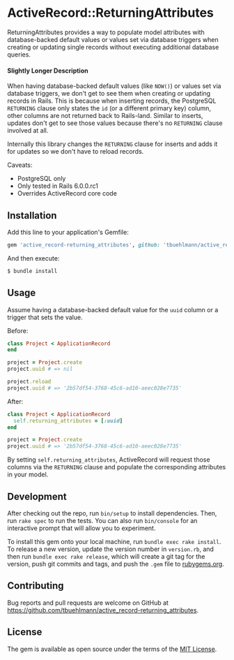 # ActiveRecord::ReturningAttributes

ReturningAttributes provides a way to populate model attributes with database-backed default values or values set via database triggers when creating or updating single records without executing additional database queries.

#### Slightly Longer Description

When having database-backed default values (like `NOW()`) or values set via database triggers, we don't get to see them when creating or updating records in Rails. This is because when inserting records, the PostgreSQL `RETURNING` clause only states the `id` (or a different primary key) column, other columns are not returned back to Rails-land. Similar to inserts, updates don't get to see those values because there's no `RETURNING` clause involved at all.

Internally this library changes the `RETURNING` clause for inserts and adds it for updates so we don't have to reload records.

Caveats:

- PostgreSQL only
- Only tested in Rails 6.0.0.rc1
- Overrides ActiveRecord core code

## Installation

Add this line to your application's Gemfile:

```ruby
gem 'active_record-returning_attributes', github: 'tbuehlmann/active_record-returning_attributes'
```

And then execute:

```sh
$ bundle install
```

## Usage

Assume having a database-backed default value for the `uuid` column or a trigger that sets the value.

Before:

```ruby
class Project < ApplicationRecord
end

project = Project.create
project.uuid # => nil

project.reload
project.uuid # => '2b57df54-3768-45c6-ad10-aeec028e7735'
```

After:

```ruby
class Project < ApplicationRecord
  self.returning_attributes = [:uuid]
end

project = Project.create
project.uuid # => '2b57df54-3768-45c6-ad10-aeec028e7735'
```

By setting `self.returning_attributes`, ActiveRecord will request those columns via the `RETURNING` clause and populate the corresponding attributes in your model.

## Development

After checking out the repo, run `bin/setup` to install dependencies. Then, run `rake spec` to run the tests. You can also run `bin/console` for an interactive prompt that will allow you to experiment.

To install this gem onto your local machine, run `bundle exec rake install`. To release a new version, update the version number in `version.rb`, and then run `bundle exec rake release`, which will create a git tag for the version, push git commits and tags, and push the `.gem` file to [rubygems.org](https://rubygems.org).

## Contributing

Bug reports and pull requests are welcome on GitHub at https://github.com/tbuehlmann/active_record-returning_attributes.

## License

The gem is available as open source under the terms of the [MIT License](https://opensource.org/licenses/MIT).
